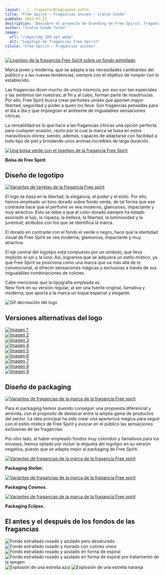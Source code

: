 ```yaml
---
layout: ../../layouts/BlogLayout.astro
title: "Free Spirit – Fragancias unisex – Iratxe Conde"
pubDate: 2022-07-22
description: "Descubre el proyecto de branding de Free Spirit: fragancias unisex cítricas con un diseño de logotipo y packaging que reflejan libertad y elegancia."
author: "Iratxe Conde Turón"
image:
  url: "/imgs/img-109_opt.webp"
  alt: "Logotipo de fragancias Free Spirit"
titulo: "Free Spirit – Fragancias unisex"
---
```


<script type="module" src="https://unpkg.com/two-up-element"></script>

[![Logotipo de la fraganciía Free Spirit sobre un fondo estrellado](/imgs/img-109.webp "Logotipo de fragancias Free Spirit")](/imgs/img-109.webp)

Marca joven y moderna, que se adapta a las necesidades cambiantes del público y a las nuevas tendencias; siempre con el objetivo de romper con lo establecido.

Las fragancias dicen mucho de uno/a mismo/a, por eso son tan especiales y las sentimos tan nuestras; al fin y al cabo, forman parte de nosotros/as. Por ello, Free Spirit busca crear perfumes unisex que aporten mayor libertad, seguridad y poder a quien los lleva. Son fragancias pensadas para el día a día y que impregnan el ambiente de inigualables sensaciones cítricas.

La versatilidad es lo que hace a las fragancias cítricas una opción perfecta para cualquier ocasión, razón por la cual la marca se basa en estos maravillosos olores; siendo, además, capaces de adaptarse con facilidad a todo tipo de piel y brindando unos aromas increíbles de larga duración.

[![Una bolsa verde con el logotipo de la fragancía Free Spirit](/imgs/img-23.webp "Mockup de una bolsa con el logotipo Free Spirit")](/imgs/img-23.webp)

<div class="centered-container">

**Bolsa de Free Spirit.**

</div>

## Diseño de logotipo

<div class="flex-container">
  <div class="flex-item">

[![Variantes de tarjetas de la fragancía Free spirit](/imgs/img-147.webp "Variantes de tarjetas de la fragancía Free spirit")](/imgs/img-147.webp)

  </div>
  <div class="flex-item">

El logo se basa en la libertad, la elegancia, el poder y el éxito. Por ello, hemos empleado un tono dorado sobre fondo verde, de tal forma que ese contraste hace que el perfume se vea moderno, glamuroso, impactante y muy atractivo. Esto se debe a que el color dorado siempre ha estado asociado al lujo, la riqueza, la belleza, la libertad, la luminosidad y la juventud; atributos con los que se identifica la marca.

El dorado en contraste con el fondo el verde o negro, hace que la identidad visual de Free Spirit se vea moderna, glamurosa, impactante y muy atractiva.

  </div>
</div>

<div class="flex-container">
  <div class="flex-item">

El eje central del logotipo está compuesto por un símbolo, que lleva implícito el sol y la luna. Así, logramos que se adquiera un estilo místico, ya que Free Spirit se posiciona como una marca que va más allá de lo convencional, al ofrecer sensaciones mágicas y exclusivas a través de sus inigualables combinaciones de colores.

Cabe mencionar que la tipografía empleada es  
New York en su versión regular, al ser una fuente original, llamativa y moderna, que aporta a la marca un toque especial y elegante.

  </div>
  <div class="flex-item">
    <img src="/imgs/img-245.webp" alt="Gif decreación del logo"/>
  </div>
</div>

## Versiones alternativas del logo

<div class="grid-3-container" id="gallery">
  <div class="grid-item" >
    <a href="/imgs/img-63.webp" data-pswp-width=2000 data-pswp-height=2000>
      <img src="/imgs/img-63.webp" alt="Imagen 1"/>
    </a>
  </div>
  <div class="grid-item">
    <a href="/imgs/img-65.webp" data-pswp-width=2000 data-pswp-height=2000>
      <img src="/imgs/img-65.webp" alt="Imagen 2"/>
    </a>
  </div>
  <div class="grid-item">
    <a href="/imgs/img-66.webp" data-pswp-width=2000 data-pswp-height=2000>
      <img src="/imgs/img-66.webp" alt="Imagen 3"/>
    </a>
  </div>
  <div class="grid-item">
    <a href="/imgs/img-59.webp" data-pswp-width=2000 data-pswp-height=2000>
      <img src="/imgs/img-59.webp" alt="Imagen 4"/>
    </a>
  </div>
  <div class="grid-item">
    <a href="/imgs/img-60.webp" data-pswp-width=2000 data-pswp-height=2000>
      <img src="/imgs/img-60.webp" alt="Imagen 5"/>
    </a>
  </div>
  <div class="grid-item">
    <a href="/imgs/img-61.webp" data-pswp-width=2000 data-pswp-height=2000>
      <img src="/imgs/img-61.webp" alt="Imagen 6"/>
    </a>
  </div>
  <div class="grid-item">
    <a href="/imgs/img-55.webp" data-pswp-width=2000 data-pswp-height=2000>
      <img src="/imgs/img-55.webp" alt="Imagen 7"/>
    </a>
  </div>
  <div class="grid-item">
    <a href="/imgs/img-56.webp" data-pswp-width=2000 data-pswp-height=2000>
      <img src="/imgs/img-56.webp" alt="Imagen 8"/>
    </a>
  </div>
  <div class="grid-item">
    <a href="/imgs/img-244.webp" data-pswp-width=2000 data-pswp-height=2000>
      <img src="/imgs/img-244.webp" alt="Imagen 9"/>
    </a>
  </div>
</div>

## Diseño de packaging

<div class="flex-container">
  <div class="flex-item">

[![Variantes de fragancias de la marca de la fragancía Free spirit](/imgs/img-4.webp "Variantes de fragancias de la marca de la fragancía Free spirit")](/imgs/img-4.webp)

  </div>
  <div class="flex-item">

Para el packaging hemos querido conseguir una propuesta diferencial y atrevida, con el propósito de destacar entre la amplia gama de productos del sector. La idea principal ha sido crear una apariencia mágica para seguir con el estilo místico de Free Spirit y evocar en el público las sensaciones exclusivas de las fragancias.

Por otro lado, al haber empleado fondos muy coloridos y llamativos para los envases, hemos optado por incluir la etiqueta del logotipo en su versión negativa, puesto que se adapta mejor al packaging de Free Spirit.

  </div>
</div>

[![Variantes de fragancias de la marca de la fragancía Free spirit](/imgs/img-28.webp "Variantes de fragancias de la marca de la fragancía Free spirit")](/imgs/img-28.webp)

<div class="centered-container">

**Packaging _Stellar_.**

</div>

[![Variantes de fragancias de la marca de la fragancía Free spirit](/imgs/img-29.webp "Variantes de fragancias de la marca de la fragancía Free spirit")](/imgs/img-29.webp)

<div class="centered-container">

**Packaging _Cosmos_.**

</div>

[![Variantes de fragancias de la marca de la fragancía Free spirit](/imgs/img-30.webp "Variantes de fragancias de la marca de la fragancía Free spirit")](/imgs/img-30.webp)

<div class="centered-container">

**Packaging _Eclipse_.**

</div>

## El antes y el después de los fondos de las fragancias

<two-up class="max-w-[80%] w-[1000px] mx-auto px-2 pb-5">
            <img src="/imgs/img-26.webp" alt="Fondo estrallado rosado y azulado pero desaturado" class="flex-1 w-full h-full object-cover">
            <img src="/imgs/img-121.webp" alt="Fondo estrallado rosado y morado con colores vivos" class="flex-1 w-full h-full object-cover">
</two-up>

<two-up class="max-w-[80%] w-[1000px] mx-auto px-2 pb-5">
            <img src="/imgs/img-36.webp" alt="Fondo estrallado rosado y azulado en forma de espiral" class="flex-1 w-full h-full object-cover">
            <img src="/imgs/img-122.webp" alt="Fondo estrallado rosado y azulado en forma de espiral pro tratamiento de la iamgen" class="flex-1 w-full h-full object-cover">
</two-up>

<two-up class="max-w-[80%] w-[1000px] mx-auto px-2 pb-5">
            <img src="/imgs/img-182.webp" alt="Explosión de una estrella azul" class="flex-1 w-full h-full object-cover">
            <img src="/imgs/img-123.webp" alt="Explosión de una estrella naranja" class="flex-1 w-full h-full object-cover">
</two-up>

